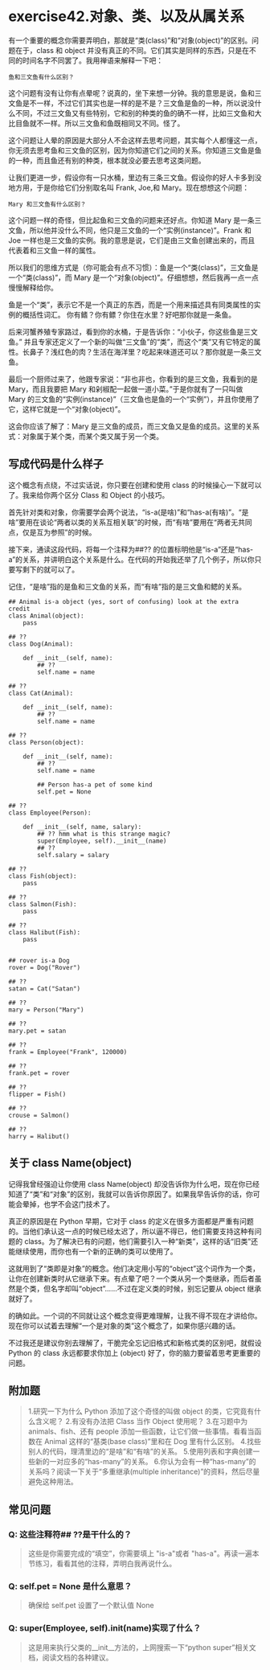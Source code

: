 # exercise42.对象、类、以及从属关系
有一个重要的概念你需要弄明白，那就是“类(class)”和“对象(object)”的区别。问题在于，class 和 object 并没有真正的不同。它们其实是同样的东西，只是在不同的时间名字不同罢了。我用禅语来解释一下吧：

```
鱼和三文鱼有什么区别？
```

这个问题有没有让你有点晕呢？说真的，坐下来想一分钟。我的意思是说，鱼和三文鱼是不一样，不过它们其实也是一样的是不是？三文鱼是鱼的一种，所以说没什么不同，不过三文鱼又有些特别，它和别的种类的鱼的确不一样，比如三文鱼和大比目鱼就不一样。所以三文鱼和鱼既相同又不同。怪了。

这个问题让人晕的原因是大部分人不会这样去思考问题，其实每个人都懂这一点，你无须去思考鱼和三文鱼的区别，因为你知道它们之间的关系。你知道三文鱼是鱼的一种，而且鱼还有别的种类，根本就没必要去思考这类问题。

让我们更进一步，假设你有一只水桶，里边有三条三文鱼。假设你的好人卡多到没地方用，于是你给它们分别取名叫 Frank, Joe,和 Mary。现在想想这个问题：

```
Mary 和三文鱼有什么区别？
```

这个问题一样的奇怪，但比起鱼和三文鱼的问题来还好点。你知道 Mary 是一条三文鱼，所以他并没什么不同，他只是三文鱼的一个“实例(instance)”。Frank 和 Joe 一样也是三文鱼的实例。我的意思是说，它们是由三文鱼创建出来的，而且代表着和三文鱼一样的属性。

所以我们的思维方式是（你可能会有点不习惯）：鱼是一个“类(class)”，三文鱼是一个“类(class)”，而 Mary 是一个“对象(object)”。仔细想想，然后我再一点一点慢慢解释给你。

鱼是一个“类”，表示它不是一个真正的东西，而是一个用来描述具有同类属性的实例的概括性词汇。 你有鳍？你有鳔？你住在水里？好吧那你就是一条鱼。

后来河蟹养殖专家路过，看到你的水桶，于是告诉你：“小伙子，你这些鱼是三文鱼。” 并且专家还定义了一个新的叫做“三文鱼”的“类”，而这个“类”又有它特定的属性。长鼻子？浅红色的肉？生活在海洋里？吃起来味道还可以？那你就是一条三文鱼。

最后一个厨师过来了，他跟专家说：“非也非也，你看到的是三文鱼，我看到的是 Mary，而且我要把 Mary 和剁椒配一起做一道小菜。”于是你就有了一只叫做 Mary 的三文鱼的“实例(instance)”（三文鱼也是鱼的一个“实例”），并且你使用了它，这样它就是一个“对象(object)”。

这会你应该了解了：Mary 是三文鱼的成员，而三文鱼又是鱼的成员。这里的关系式：对象属于某个类，而某个类又属于另一个类。

## 写成代码是什么样子

这个概念有点绕，不过实话说，你只要在创建和使用 class 的时候操心一下就可以了。我来给你两个区分 Class 和 Object 的小技巧。

首先针对类和对象，你需要学会两个说法，“is-a(是啥)”和“has-a(有啥)”。“是啥”要用在谈论“两者以类的关系互相关联”的时候，而“有啥”要用在“两者无共同点，仅是互为参照”的时候。

接下来，通读这段代码，将每一个注释为##?? 的位置标明他是“is-a”还是“has-a”的关系，并讲明白这个关系是什么。在代码的开始我还举了几个例子，所以你只要写剩下的就可以了。

记住，“是啥”指的是鱼和三文鱼的关系，而“有啥”指的是三文鱼和鳃的关系。

```
## Animal is-a object (yes, sort of confusing) look at the extra credit
class Animal(object):
    pass

## ??
class Dog(Animal):

    def __init__(self, name):
        ## ??
        self.name = name

## ??
class Cat(Animal):

    def __init__(self, name):
        ## ??
        self.name = name

## ??
class Person(object):

    def __init__(self, name):
        ## ??
        self.name = name

        ## Person has-a pet of some kind
        self.pet = None

## ??
class Employee(Person):

    def __init__(self, name, salary):
        ## ?? hmm what is this strange magic?
        super(Employee, self).__init__(name)
        ## ??
        self.salary = salary

## ??
class Fish(object):
    pass

## ??
class Salmon(Fish):
    pass

## ??
class Halibut(Fish):
    pass


## rover is-a Dog
rover = Dog("Rover")

## ??
satan = Cat("Satan")

## ??
mary = Person("Mary")

## ??
mary.pet = satan

## ??
frank = Employee("Frank", 120000)

## ??
frank.pet = rover

## ??
flipper = Fish()

## ??
crouse = Salmon()

## ??
harry = Halibut()
```

## 关于 class Name(object)

记得我曾经强迫让你使用 class Name(object) 却没告诉你为什么吧，现在你已经知道了“类”和“对象”的区别，我就可以告诉你原因了。如果我早告诉你的话，你可能会晕掉，也学不会这门技术了。

真正的原因是在 Python 早期，它对于 class 的定义在很多方面都是严重有问题的。当他们承认这一点的时候已经太迟了，所以逼不得已，他们需要支持这种有问题的 class。为了解决已有的问题，他们需要引入一种“新类”，这样的话“旧类”还能继续使用，而你也有一个新的正确的类可以使用了。

这就用到了“类即是对象”的概念。他们决定用小写的“object”这个词作为一个类，让你在创建新类时从它继承下来。有点晕了吧？一个类从另一个类继承，而后者虽然是个类，但名字却叫“object”……不过在定义类的时候，别忘记要从 object 继承就好了。

的确如此。一个词的不同就让这个概念变得更难理解，让我不得不现在才讲给你。现在你可以试着去理解“一个是对象的类”这个概念了，如果你感兴趣的话。

不过我还是建议你别去理解了，干脆完全忘记旧格式和新格式类的区别吧，就假设 Python 的 class 永远都要求你加上 (object) 好了，你的脑力要留着思考更重要的问题。

## 附加题

> 1.研究一下为什么 Python 添加了这个奇怪的叫做 object 的类，它究竟有什么含义呢？
2.有没有办法把 Class 当作 Object 使用呢？
3.在习题中为 animals、fish、还有 people 添加一些函数，让它们做一些事情。看看当函数在 Animal 这样的“基类(base class)”里和在 Dog 里有什么区别。
4.找些别人的代码，理清里边的“是啥”和“有啥”的关系。
5.使用列表和字典创建一些新的一对应多的“has-many”的关系。
6.你认为会有一种“has-many”的关系吗？阅读一下关于“多重继承(multiple inheritance)”的资料，然后尽量避免这种用法。

## 常见问题

### Q: 这些注释符## ??是干什么的？

> 这些是你需要完成的“填空”，你需要填上 "is-a"或者 "has-a"。再读一遍本节练习，看看其他的注释，弄明白我再说什么。

### Q: self.pet = None 是什么意思？

> 确保给 self.pet 设置了一个默认值 None

### Q: super(Employee, self).__init__(name)实现了什么？

> 这是用来执行父类的__init__方法的，上网搜索一下“python super”相关文档，阅读文档的各种建议。